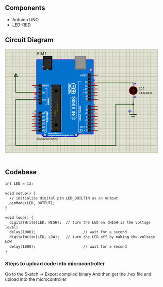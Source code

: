 ## Components
- Arduino UNO
- LED-RED

## Circuit Diagram
![Circuit Diagram](Circuit.PNG)
</br></br>

## Codebase

```
int LED = 13;

void setup() {
  // initialize digital pin LED_BUILTIN as an output.
  pinMode(LED, OUTPUT);
}

void loop() {
  digitalWrite(LED, HIGH);  // turn the LED on (HIGH is the voltage level)
  delay(1000);                      // wait for a second
  digitalWrite(LED, LOW);   // turn the LED off by making the voltage LOW
  delay(1000);                      // wait for a second
}
```

### Steps to upload code into microcontroller
Go to the Sketch -> Export compiled binary
And then get the .hex file and upload into the microcontroller

